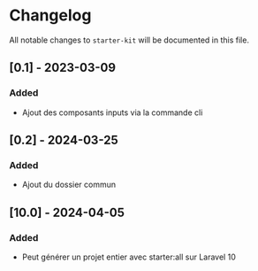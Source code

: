 # Changelog

All notable changes to `starter-kit` will be documented in this file.

## [0.1] - 2023-03-09

### Added

- Ajout des composants inputs via la commande cli

## [0.2] - 2024-03-25

### Added

- Ajout du dossier commun

## [10.0] - 2024-04-05

### Added

- Peut générer un projet entier avec starter:all sur Laravel 10
